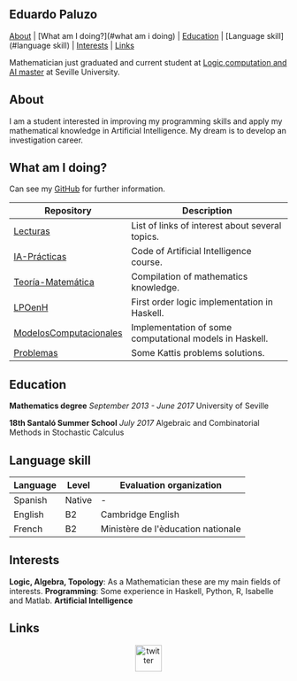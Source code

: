 ## Eduardo Paluzo

[About](#about) | [What am I doing?](#what am i doing) | [Education](#education) | [Language skill](#language skill) | [Interests](#interests) | [Links](#links)


Mathematician just graduated and current student at [Logic,computation and AI master](http://master.cs.us.es/Máster_Universitario_en_Lógica,_Computación_e_Inteligencia_Artificial) at Seville University.

## About

I am a student interested in improving my programming skills and apply my mathematical knowledge in Artificial Intelligence. My dream is to develop
an investigation career. 

## What am I doing?

Can see my [GitHub](https://github.com/EduPH?tab=repositories) for further information.

| Repository | Description | 
|---             |---     |
|[Lecturas](https://github.com/EduPH/Lecturas) | List of links of interest about several topics. |
|[IA-Prácticas](https://github.com/EduPH/IA-Practicas) | Code of Artificial Intelligence course. |
|[Teoría-Matemática](https://github.com/EduPH/Teoria-Matematica) | Compilation of mathematics knowledge. |
|[LPOenH](https://github.com/EduPH/LPOenH) | First order logic implementation in Haskell. |
|[ModelosComputacionales](https://github.com/EduPH/ModelosComputacionales) | Implementation of some computational models in Haskell. |
|[Problemas](https://github.com/EduPH/Problemas) | Some Kattis problems solutions.|

## Education

**Mathematics degree** *September 2013 - June 2017*
University of Seville

**18th Santaló Summer School** *July 2017*
Algebraic and Combinatorial Methods in Stochastic Calculus

## Language skill

| Language  | Level | Evaluation organization |
|---             |---     |---                                 |
| Spanish     | Native | - |
| English   | B2 | Cambridge English |
| French    | B2 | Ministère de l'èducation nationale |

## Interests
 **Logic, Algebra, Topology**: As a Mathematician these are my main fields of interests.
 **Programming**: Some experience in Haskell, Python, R, Isabelle and Matlab.
 **Artificial Intelligence**

## Links

<p align="center">
<a href="https://twitter.com/epaluzohidalgo">
<img src="http://icon-icons.com/icons2/642/PNG/512/twitter_2_icon-icons.com_59206.png" alt="twitter" hspace="50" height="48" width="48"></a>
</p>
